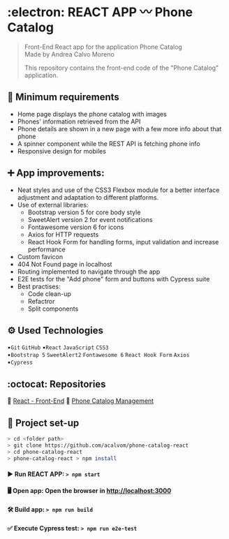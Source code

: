 # :electron: REACT APP 〰️ Phone Catalog
> Front-End React app for the application Phone Catalog    
> Made by Andrea Calvo Moreno
>
> This repository contains the front-end code of the "Phone Catalog" application. 


## 🎯 Minimum requirements
   - Home page displays the phone catalog with images
   - Phones' information retrieved from the API
   - Phone details are shown in a new page with a few more info about that phone
   - A spinner component while the REST API is fetching phone info
   - Responsive design for mobiles

## ➕ App improvements:
   - Neat styles and use of the CSS3 Flexbox module for a better interface adjustment and adaptation to different platforms.
   - Use of external libraries: 
        - Bootstrap version 5 for core body style
        - SweetAlert version 2 for event notifications
        - Fontawesome version 6 for icons
        - Axios for HTTP requests 
        - React Hook Form for handling forms, input validation and increase performance 
   - Custom favicon
   - 404 Not Found page in localhost
   - Routing implemented to navigate through the app
   - E2E tests for the "Add phone" form and buttons with Cypress suite
  - Best practises: 
       - Code clean-up 
       - Refactror
       - Split components

## ⚙️ Used Technologies
▪️`Git` `GitHub` 
▪️`React` `JavaScript` `CSS3`  
▪️`Bootstrap 5` `SweetAlert2`  `Fontawesome 6`  `React Hook Form`  `Axios`  
▪️`Cypress` 

## :octocat: Repositories  
🔗 [React - Front-End](https://github.com/acalvom/phone-catalog-react) 
🔗 [Phone Catalog Management](https://github.com/acalvom/phone-catalog-board)   

## 🏁 Project set-up

```sh
> cd <folder path>
> git clone https://github.com/acalvom/phone-catalog-react
> cd phone-catalog-react
> phone-catalog-react > npm install
```

#### ▶️ Run REACT APP: `> npm start` 
#### 🖥️ Open app: Open the browser in  [http://localhost:3000](http://localhost:3000)
#### 🛠️ Build app: `> npm run build`
#### ✅ Execute Cypress test: `> npm run e2e-test`
